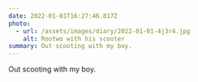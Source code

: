 ```yaml
---
date: 2022-01-01T16:27:46.817Z
photo:
  - url: /assets/images/diary/2022-01-01-4j3r4.jpg
    alt: Rootwo with his scooter
summary: Out scooting with my boy.
---
```

Out scooting with my boy. 
